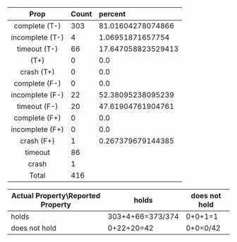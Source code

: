 
| Prop | Count | percent |
|:----:|:------|:--|
|complete   (T-)|303| 81.01604278074866 |
|incomplete (T-)|4|1.06951871657754 |
|timeout    (T-)|66|17.647058823529413 |
|           (T+)|0|0.0 |
|crash      (T+)|0|0.0 |
|complete   (F-)|0|0.0 |
|incomplete (F-)|22|52.38095238095239 |
|timeout    (F-)|20|47.61904761904761 |
|complete   (F+)|0|0.0 |
|incomplete (F+)|0|0.0 |
|crash      (F+)|1|0.267379679144385 |
|timeout        |86| |
|crash          |1| |
|Total          |416| |

| Actual Property\Reported Property | holds | does not hold |
|------------------------------------|-------|---------------|
| holds | 303+4+66=373/374 | 0+0+1=1 |
| does not hold | 0+22+20=42 | 0+0=0/42 |

